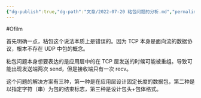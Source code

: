 ```yaml
---
{"dg-publish":true,"dg-path":"文章/2022-07-20 粘包问题的分析.md","permalink":"/文章/2022-07-20 粘包问题的分析/","dgEnableSearch":"true"}
---
```


#Ofilm 

首先明确一点，粘包这个说法本质上是错误的。因为 TCP 本身是面向流的数据协议，根本不存在 UDP 中包的概念。

粘包问题本身想要表达的是应用层中的在 TCP 层发送的时候可能被重组。导致可能出现发送端两次 send，但是接收端只有一次 recv。

这个问题的解决方案有三种，第一种是在应用层设计固定长度的数据包，第二种是以指定字符（串）为包的结束标志，第三种是设计包头+包体格式。